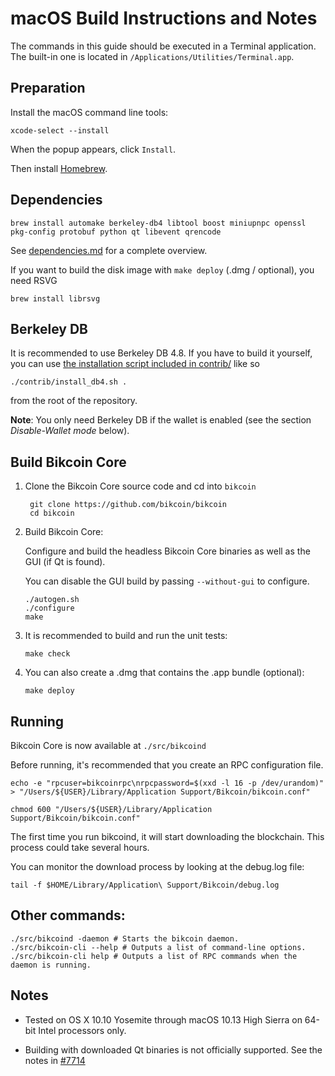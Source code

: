 macOS Build Instructions and Notes
====================================
The commands in this guide should be executed in a Terminal application.
The built-in one is located in `/Applications/Utilities/Terminal.app`.

Preparation
-----------
Install the macOS command line tools:

`xcode-select --install`

When the popup appears, click `Install`.

Then install [Homebrew](https://brew.sh).

Dependencies
----------------------

    brew install automake berkeley-db4 libtool boost miniupnpc openssl pkg-config protobuf python qt libevent qrencode

See [dependencies.md](dependencies.md) for a complete overview.

If you want to build the disk image with `make deploy` (.dmg / optional), you need RSVG

    brew install librsvg

Berkeley DB
-----------
It is recommended to use Berkeley DB 4.8. If you have to build it yourself,
you can use [the installation script included in contrib/](/contrib/install_db4.sh)
like so

```shell
./contrib/install_db4.sh .
```

from the root of the repository.

**Note**: You only need Berkeley DB if the wallet is enabled (see the section *Disable-Wallet mode* below).

Build Bikcoin Core
------------------------

1. Clone the Bikcoin Core source code and cd into `bikcoin`

        git clone https://github.com/bikcoin/bikcoin
        cd bikcoin

2.  Build Bikcoin Core:

    Configure and build the headless Bikcoin Core binaries as well as the GUI (if Qt is found).

    You can disable the GUI build by passing `--without-gui` to configure.

        ./autogen.sh
        ./configure
        make

3.  It is recommended to build and run the unit tests:

        make check

4.  You can also create a .dmg that contains the .app bundle (optional):

        make deploy

Running
-------

Bikcoin Core is now available at `./src/bikcoind`

Before running, it's recommended that you create an RPC configuration file.

    echo -e "rpcuser=bikcoinrpc\nrpcpassword=$(xxd -l 16 -p /dev/urandom)" > "/Users/${USER}/Library/Application Support/Bikcoin/bikcoin.conf"

    chmod 600 "/Users/${USER}/Library/Application Support/Bikcoin/bikcoin.conf"

The first time you run bikcoind, it will start downloading the blockchain. This process could take several hours.

You can monitor the download process by looking at the debug.log file:

    tail -f $HOME/Library/Application\ Support/Bikcoin/debug.log

Other commands:
-------

    ./src/bikcoind -daemon # Starts the bikcoin daemon.
    ./src/bikcoin-cli --help # Outputs a list of command-line options.
    ./src/bikcoin-cli help # Outputs a list of RPC commands when the daemon is running.

Notes
-----

* Tested on OS X 10.10 Yosemite through macOS 10.13 High Sierra on 64-bit Intel processors only.

* Building with downloaded Qt binaries is not officially supported. See the notes in [#7714](https://github.com/bikcoin/bikcoin/issues/7714)
